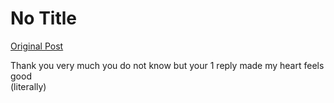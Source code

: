 # No Title

[Original Post](https://discourse.onlinedegree.iitm.ac.in/t/167344/3)

<p>Thank you very much you do not know but your 1 reply made my heart feels good<br>
(literally)</p>